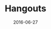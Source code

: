 ---
num: 24
date: 2016-06-27
name: "doopadoop"

image: "assets/graphics/2016/6-June/27.jpg"
title: "Hangouts"
descrip: "With part of Devseed abroad, doing Google Hangouts is pretty common. Some of the best self portraits never taken are the immediate view you get of yourself when you pop open a new video chat."
---
